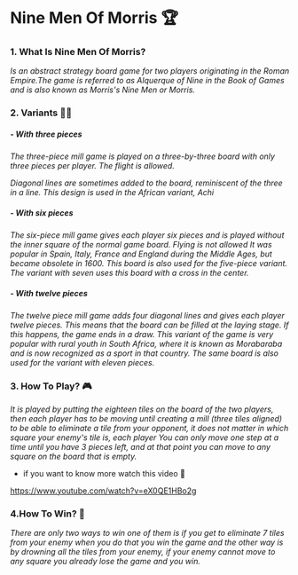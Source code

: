 # Nine Men Of Morris 🏆 

### 1. What Is Nine Men Of Morris? 

*Is an abstract strategy board game for two players originating in the Roman Empire.The game is referred to as Alquerque of Nine in the Book of Games and is also known as Morris's Nine Men or Morris.*

### 2. Variants 👂🏿

##### -  With three pieces

*The three-piece mill game is played on a three-by-three board with only three pieces per player. The flight is allowed.*

*Diagonal lines are sometimes added to the board, reminiscent of the three in a line. This design is used in the African variant, Achi*

##### - With six pieces

*The six-piece mill game gives each player six pieces and is played without the inner square of the normal game board. Flying is not allowed It was popular in Spain, Italy, France and England during the Middle Ages, but became obsolete in 1600. This board is also used for the five-piece variant. The variant with seven uses this board with a cross in the center.*

##### - With twelve pieces

*The twelve piece mill game adds four diagonal lines and gives each player twelve pieces. This means that the board can be filled at the laying stage. If this happens, the game ends in a draw. This variant of the game is very popular with rural youth in South Africa, where it is known as Morabaraba and is now recognized as a sport in that country. The same board is also used for the variant with eleven pieces.*


### 3. How To Play? 🎮

*It is played by putting the eighteen tiles on the board of the two players, then each player has to be moving until creating a mill (three tiles aligned) to be able to eliminate a tile from your opponent, it does not matter in which square your enemy's tile is, each player You can only move one step at a time until you have 3 pieces left, and at that point you can move to any square on the board that is empty.*

- if you want to know more watch this video 🔽

https://www.youtube.com/watch?v=eX0QE1HBo2g

### 4.How To Win? 🏅

*There are only two ways to win one of them is if you get to eliminate 7 tiles from your enemy when you do that you win the game and the other way is by drowning all the tiles from your enemy, if your enemy cannot move to any square you already lose the game and you win.*